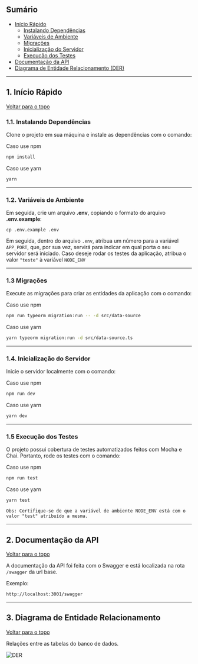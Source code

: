 ## Sumário

- [Início Rápido](#1-início-rápido)
    - [Instalando Dependências](#11-instalando-dependências)
    - [Variáveis de Ambiente](#12-variáveis-de-ambiente)
    - [Migrações](#13-migrações)
    - [Inicialização do Servidor](#14-inicialização-do-servidor)
    - [Execução dos Testes](#15-execução-dos-testes)
- [Documentação da API](#2-documentação-da-api)
- [Diagrama de Entidade Relacionamento (DER)](#3-diagrama-de-entidade-relacionamento)

---

## 1. Início Rápido
[ Voltar para o topo ](#sumário)

### 1.1. Instalando Dependências

Clone o projeto em sua máquina e instale as dependências com o comando:

Caso use npm
```bash
npm install
```

Caso use yarn
```bash
yarn
```
---

### 1.2. Variáveis de Ambiente

Em seguida, crie um arquivo **.env**, copiando o formato do arquivo **.env.example**:
```
cp .env.example .env
```

Em seguida, dentro do arquivo `.env`, atribua um número para a variável `APP_PORT`, que, por sua vez, servirá para indicar em qual porta o seu servidor será iniciado.
Caso deseje rodar os testes da aplicação, atribua o valor `"teste"` à variável `NODE_ENV`

---

### 1.3 Migrações

Execute as migrações para criar as entidades da aplicação com o comando:

Caso use npm
```bash
npm run typeorm migration:run -- -d src/data-source
```

Caso use yarn
```bash
yarn typeorm migration:run -d src/data-source.ts
```

---

### 1.4. Inicialização do Servidor

Inicie o servidor localmente com o comando:

Caso use npm
```bash
npm run dev
```

Caso use yarn
```bash
yarn dev
```

---

### 1.5 Execução dos Testes

O projeto possui cobertura de testes automatizados feitos com Mocha e Chai.
Portanto, rode os testes com o comando:

Caso use npm
```bash
npm run test
```

Caso use yarn
```bash
yarn test
```

`Obs: Certifique-se de que a variável de ambiente NODE_ENV está com o valor "test" atribuído a mesma.`

---

## 2. Documentação da API
[ Voltar para o topo ](#sumário)

A documentação da API foi feita com o Swagger e está localizada na rota `/swagger` da url base.

Exemplo:
```
http://localhost:3001/swagger
```

---

## 3. Diagrama de Entidade Relacionamento
[ Voltar para o topo ](#sumário)

Relações entre as tabelas do banco de dados.

![DER](https://i.imgur.com/dLvDgDp.jpg)
